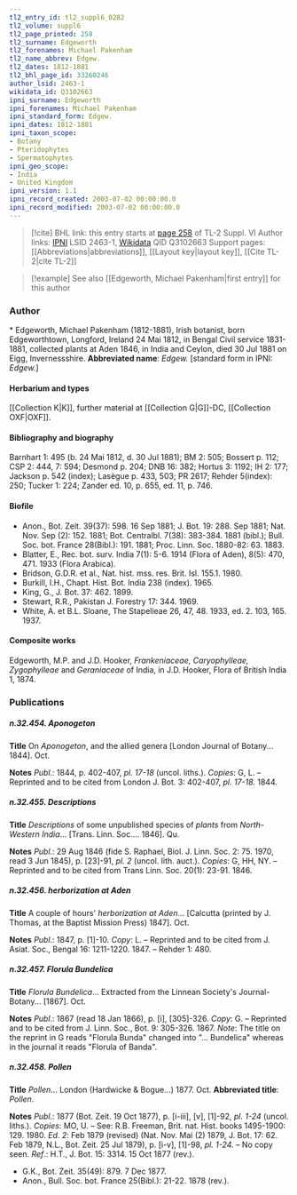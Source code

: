 ```yaml
---
tl2_entry_id: tl2_suppl6_0282
tl2_volume: suppl6
tl2_page_printed: 258
tl2_surname: Edgeworth
tl2_forenames: Michael Pakenham
tl2_name_abbrev: Edgew.
tl2_dates: 1812-1881
tl2_bhl_page_id: 33260246
author_lsid: 2463-1
wikidata_id: Q3102663
ipni_surname: Edgeworth
ipni_forenames: Michael Pakenham
ipni_standard_form: Edgew.
ipni_dates: 1812-1881
ipni_taxon_scope: 
- Botany
- Pteridophytes
- Spermatophytes
ipni_geo_scope: 
- India
- United Kingdom
ipni_version: 1.1
ipni_record_created: 2003-07-02 00:00:00.0
ipni_record_modified: 2003-07-02 00:00:00.0
---
```


> [!cite] BHL link: this entry starts at [page 258](https://www.biodiversitylibrary.org/page/33260246) of TL-2 Suppl. VI
> Author links: [IPNI](https://www.ipni.org/a/2463-1) LSID 2463-1, [Wikidata](https://www.wikidata.org/wiki/Q3102663) QID Q3102663
> Support pages: [[Abbreviations|abbreviations]], [[Layout key|layout key]], [[Cite TL-2|cite TL-2]]

> [!example] See also [[Edgeworth, Michael Pakenham|first entry]] for this author

### Author

\* Edgeworth, Michael Pakenham (1812-1881), Irish botanist, born Edgeworthtown, Longford, Ireland 24 Mai 1812, in Bengal Civil service 1831-1881, collected plants at Aden 1846, in India and Ceylon, died 30 Jul 1881 on Eigg, Invernessshire. 
**Abbreviated name**: *Edgew.* \[standard form in IPNI: *Edgew.*\]

#### Herbarium and types

[[Collection K|K]], further material at [[Collection G|G]]-DC, [[Collection OXF|OXF]].

#### Bibliography and biography

Barnhart 1: 495 (b. 24 Mai 1812, d. 30 Jul 1881); BM 2: 505; Bossert p. 112; CSP 2: 444, 7: 594; Desmond p. 204; DNB 16: 382; Hortus 3: 1192; IH 2: 177; Jackson p. 542 (index); Lasègue p. 433, 503; PR 2617; Rehder 5(index): 250; Tucker 1: 224; Zander ed. 10, p. 655, ed. 11, p. 746.

#### Biofile

- Anon., Bot. Zeit. 39(37): 598. 16 Sep 1881; J. Bot. 19: 288. Sep 1881; Nat. Nov. Sep (2): 152. 1881; Bot. Centralbl. 7(38): 383-384. 1881 (bibl.); Bull. Soc. bot. France 28(Bibl.): 191. 1881; Proc. Linn. Soc. 1880-82: 63. 1883.
- Blatter, E., Rec. bot. surv. India 7(1): 5-6. 1914 (Flora of Aden), 8(5): 470, 471. 1933 (Flora Arabica).
- Bridson, G.D.R. et al., Nat. hist. mss. res. Brit. Isl. 155.1. 1980.
- Burkill, I.H., Chapt. Hist. Bot. India 238 (index). 1965.
- King, G., J. Bot. 37: 462. 1899.
- Stewart, R.R., Pakistan J. Forestry 17: 344. 1969.
- White, A. et B.L. Sloane, The Stapelieae 26, 47, 48. 1933, ed. 2. 103, 165. 1937.

#### Composite works

Edgeworth, M.P. and J.D. Hooker, *Frankeniaceae, Caryophylleae, Zygophylleae* and *Geraniaceae* of India, in J.D. Hooker, Flora of British India 1, 1874.

### Publications

##### n.32.454. Aponogeton

**Title**
On *Aponogeton*, and the allied genera \[London Journal of Botany... 1844\]. Oct.

**Notes**
*Publ*.: 1844, p. 402-407, *pl. 17-18* (uncol. liths.). *Copies*: G, L. – Reprinted and to be cited from London J. Bot. 3: 402-407, *pl. 17-18.* 1844.

##### n.32.455. Descriptions

**Title**
*Descriptions* of some unpublished species of *plants* from *North-Western India*... \[Trans. Linn. Soc.... 1846\]. Qu.

**Notes**
*Publ*.: 29 Aug 1846 (fide S. Raphael, Biol. J. Linn. Soc. 2: 75. 1970, read 3 Jun 1845), p. \[23\]-91, *pl. 2* (uncol. lith. auct.). *Copies*: G, HH, NY. – Reprinted and to be cited from Trans Linn. Soc. 20(1): 23-91. 1846.

##### n.32.456. herborization at Aden

**Title**
A couple of hours' *herborization at Aden*... \[Calcutta (printed by J. Thomas, at the Baptist Mission Press) 1847\]. Oct.

**Notes**
*Publ*.: 1847, p. \[1\]-10. *Copy*: L. – Reprinted and to be cited from J. Asiat. Soc., Bengal 16: 1211-1220. 1847. – Rehder 1: 480.

##### n.32.457. Florula Bundelica

**Title**
*Florula Bundelica*... Extracted from the Linnean Society's Journal-Botany... \[1867\]. Oct.

**Notes**
*Publ*.: 1867 (read 18 Jan 1866), p. \[i\], \[305\]-326. *Copy*: G. – Reprinted and to be cited from J. Linn. Soc., Bot. 9: 305-326. 1867.
*Note*: The title on the reprint in G reads "Florula Bunda" changed into "... Bundelica" whereas in the journal it reads "Florula of Banda".

##### n.32.458. Pollen

**Title**
*Pollen*... London (Hardwicke & Bogue...) 1877. Oct.
**Abbreviated title**: *Pollen*.

**Notes**
*Publ*.: 1877 (Bot. Zeit. 19 Oct 1877), p. \[i-iii\], \[v\], \[1\]-92, *pl. 1-24* (uncol. liths.). *Copies*: MO, U. – See: R.B. Freeman, Brit. nat. Hist. books 1495-1900: 129. 1980.
*Ed. 2*: Feb 1879 (revised) (Nat. Nov. Mai (2) 1879, J. Bot. 17: 62. Feb 1879, N.L., Bot. Zeit. 25 Jul 1879), p. \[i-v\], \[1\]-98, *pl. 1-24.* – No copy seen.
*Ref*.: H.T., J. Bot. 15: 3314. 15 Oct 1877 (rev.).
- G.K., Bot. Zeit. 35(49): 879. 7 Dec 1877.
- Anon., Bull. Soc. bot. France 25(Bibl.): 21-22. 1878 (rev.).

